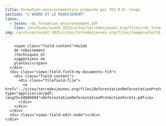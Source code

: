 ```yaml
---
title: Formation environnementale préparée par TDJ R.D. Congo
section: "L'ARBRE ET LE REBOISEMENT"
liens:
  - texte: rdc_formation_environnement.pdf
    lien: /archives/avant-2025/sites/terredesjeunes.org/files/rdc_formation_environnement_1.pdf
img: /archives/avant-2025/sites/terredesjeunes.org/files/imagecache/tdj_image_ressource/plantation.png
---
```

        <span class="field-content">Guide
        de reboisement
        (techniques et
        suggestions de
        plantes)</span>
      </div>
      <div class="views-field-field-my-documents-fid">
        <div class="field-content">
          <div class="filefield-file">
            <a href="../sites/terredesjeunes.org/files/DeforestationReforestationProtectionForets_0.pdf" type="application/pdf; length=18686694">DeforestationReforestationProtectionForets.pdf</a>
          </div>
        </div>
      </div>
      <div class="views-field-edit-node"></div>
    </div>
